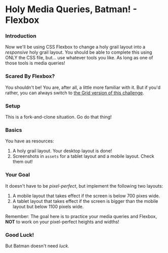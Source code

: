 # Holy Media Queries, Batman! - Flexbox

### Introduction

Now we'll be using CSS Flexbox to change a holy grail layout into a _responsive_ holy grail layout. You should be able to complete this using ONLY the CSS file, but... use whatever tools you like. As long as one of those tools is media queries! 


### Scared By Flexbox?

You shouldn't be! You are, after all, a little more familiar with it. But if you'd rather, you can always switch to [the Grid version of this challenge](https://github.com/ci-wdi-900/holy-media-queries-batman-grid).


### Setup

This is a fork-and-clone situation. Go do that thing!


### Basics

You have as resources:

1. A holy grail layout. Your desktop layout is done!
2. Screenshots in `assets` for a tablet layout and a mobile layout. Check them out!


### Your Goal

It doesn't have to be _pixel-perfect_, but implement the following two layouts:

1. A mobile layout that takes effect if the screen is below 700 pixes wide.
2. A tablet layout that takes effect if the screen is bigger than the mobile layout but below 1100 pixels wide.

Remember: The goal here is to practice your media queries and Flexbox, **NOT** to work on your pixel-perfect heights and widths!


### Good Luck!

But Batman doesn't need _luck_.
